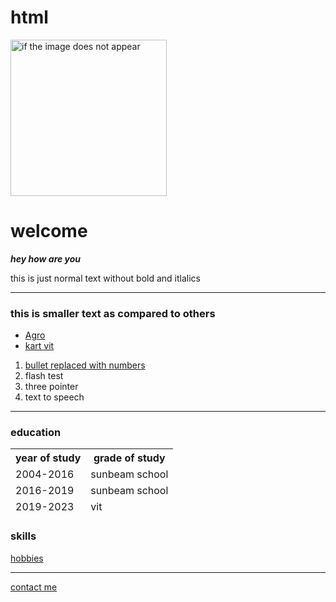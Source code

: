 # html

<!DOCTYPE html>
<html lang="en" dir="ltr">
  <head>
    <meta charset="utf-8">
    <title>shivangi</title>
  </head>
  <body>
    <img src="1a2.jpg" alt="if the image does not appear"style="width:250px;height:250px">
<h1>welcome</h1>
<p><em><strong>hey how are you</strong></em></p>
<p>this is just normal text without bold and itlalics</p>
<hr>
<h3>this is smaller text as compared to others</h3>
<ul>
  <li>
  <a href="https://github.com">Agro</a>
  </li>
  <li>
    <a href="https://www.facebook.com">kart vit</a>
  </li>
</ul>
<ol>
  <li>
    <a href="https://www.hackerrank.com/">bullet replaced with numbers</a> </li>
  <li>flash test</li>
  <li> three pointer</li>
  <li> text to speech</li>
</ol>
<hr>
<h3>education</h3>
<table cellspacing="10">
  <thead>
    <tr>
      <th>
        year of study
      </th>
      <th>
        grade of study
      </th>
    </tr>
    <tr>
      <td>
      2004-2016
      </td>
      <td>
        sunbeam school
      </td>
    </tr>
    <tr>
      <td>
        2016-2019
      </td>
      <td>
        sunbeam school
      </td>
    </tr>
    <tr>
      <td>
        2019-2023
      </td>
      <td>
        vit
      </td>
    </tr>
  </thead>
</table
<hr>
<h3>skills</h3>
<a href="hobbies.html">hobbies</a>
<hr>
<a href="contactinfo.html">contact me</a>
  </body>
</html>
